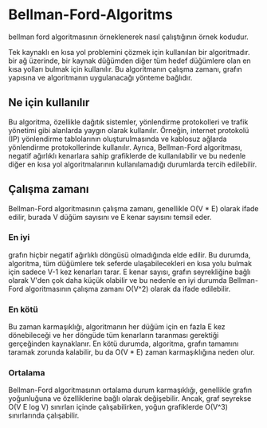 <h1>Bellman-Ford-Algoritms</h1>
bellman ford algoritmasının  örneklenerek nasıl çalıştığının örnek kodudur.

Tek kaynaklı en kısa yol problemini çözmek için kullanılan bir algoritmadır.
bir ağ üzerinde, bir kaynak düğümden diğer tüm hedef düğümlere olan en kısa yolları bulmak için kullanılır.
Bu algoritmanın çalışma zamanı, grafın yapısına ve algoritmanın uygulanacağı yönteme bağlıdır.

<h2>Ne için kullanılır</h2>
Bu algoritma, özellikle dağıtık sistemler, yönlendirme protokolleri ve trafik yönetimi gibi alanlarda yaygın olarak kullanılır.
Örneğin, internet protokolü (IP) yönlendirme tablolarının oluşturulmasında ve kablosuz ağlarda yönlendirme protokollerinde kullanılır.
Ayrıca, Bellman-Ford algoritması, negatif ağırlıklı kenarlara sahip grafiklerde de kullanılabilir 
ve bu nedenle diğer en kısa yol algoritmalarının kullanılamadığı durumlarda tercih edilebilir.

<h2>Çalışma zamanı</h2>
<p>
Bellman-Ford algoritmasının çalışma zamanı, genellikle O(V * E) olarak ifade edilir,
burada V düğüm sayısını ve E kenar sayısını temsil eder.

<h3>En iyi</h3>
grafın hiçbir negatif ağırlıklı döngüsü olmadığında elde edilir.
Bu durumda, algoritma, tüm düğümlere tek seferde ulaşabilecekleri en kısa yolu bulmak için sadece V-1 kez kenarları tarar.
E kenar sayısı, grafın seyrekliğine bağlı olarak V'den çok daha küçük olabilir 
ve bu nedenle en iyi durumda Bellman-Ford algoritmasının çalışma zamanı O(V^2) olarak da ifade edilebilir.


<h3>En kötü</h3>
Bu zaman karmaşıklığı, algoritmanın her düğüm için en fazla E kez dönebileceği ve her döngüde tüm kenarların taranması gerektiği gerçeğinden kaynaklanır.
En kötü durumda, algoritma, grafın tamamını taramak zorunda kalabilir, bu da O(V * E) zaman karmaşıklığına neden olur.

<h3>Ortalama</h3>
Bellman-Ford algoritmasının ortalama durum karmaşıklığı, genellikle grafın yoğunluğuna ve özelliklerine bağlı olarak değişebilir.
Ancak, graf seyrekse O(V E log V) sınırları içinde çalışabilirken, yoğun grafiklerde O(V^3) sınırlarında çalışabilir.

</p>

